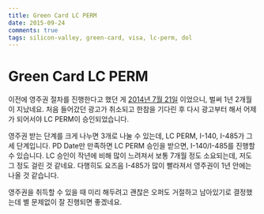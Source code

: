 ```yaml
---
title: Green Card LC PERM
date: 2015-09-24
comments: true
tags: silicon-valley, green-card, visa, lc-perm, dol
---
```


# Green Card LC PERM

이전에 영주권 절차를 진행한다고 했던 게 [2014년 7월 21일](2014-07-21-green-card.md) 이었으니, 벌써 1년 2개월이 지났네요.
처음 들어갔던 광고가 취소되고 한참을 기다린 후 다시 광고부터 해서 어제가 되어서야 LC PERM이 승인되었습니다.

영주권 받는 단계를 크게 나누면 3개로 나눌 수 있는데, LC PERM, I-140, I-485가 그 세 단계입니다.
PD Date만 만족하면 LC PERM 승인을 받으면, I-140/I-485를 진행할 수 있습니다.
LC 승인이 작년에 비해 많이 느려져서 보통 7개월 정도 소요되는데, 저도 그 정도 걸린 것 같네요.
다행히도 요즈음 I-485가 많이 빨라져서 영주권이 1년 안에는 나올 것 같습니다.

영주권을 취득할 수 있을 때 미리 해두려고 괜찮은 오퍼도 거절하고 남아있기로 결정했는데 별 문제없이 잘 진행되면 좋겠네요.